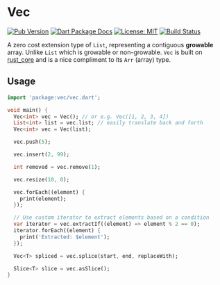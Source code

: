 # Vec
[![Pub Version](https://img.shields.io/pub/v/vec.svg)](https://pub.dev/packages/vec)
[![Dart Package Docs](https://img.shields.io/badge/documentation-pub.dev-blue.svg)](https://pub.dev/documentation/vec/latest/)
[![License: MIT](https://img.shields.io/badge/license-MIT-purple.svg)](https://opensource.org/licenses/MIT)
[![Build Status](https://github.com/mcmah309/vec/actions/workflows/ci.yml/badge.svg)](https://github.com/mcmah309/vec/actions)

A zero cost extension type of `List`, representing a contiguous **growable** array. Unlike `List` which is growable or non-growable.
`Vec` is built on [rust_core](https://github.com/mcmah309/rust_core) and is a nice compliment to its `Arr` (array) type.

## Usage

```dart
import 'package:vec/vec.dart';

void main() {
  Vec<int> vec = Vec(); // or e.g. Vec([1, 2, 3, 4])
  List<int> list = vec.list; // easily translate back and forth
  Vec<int> vec = Vec(list);

  vec.push(5);

  vec.insert(2, 99);

  int removed = vec.remove(1);

  vec.resize(10, 0);

  vec.forEach((element) {
    print(element);
  });

  // Use custom iterator to extract elements based on a condition
  var iterator = vec.extractIf((element) => element % 2 == 0);
  iterator.forEach((element) {
    print('Extracted: $element');
  });

  Vec<T> spliced = vec.splice(start, end, replaceWith);

  Slice<T> slice = vec.asSlice();
}
```
